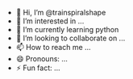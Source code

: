 - 👋 Hi, I’m @trainspiralshape
- 👀 I’m interested in ...
- 🌱 I’m currently learning python
- 💞️ I’m looking to collaborate on ...
- 📫 How to reach me ...
- 😄 Pronouns: ...
- ⚡ Fun fact: ...

<!---
trainspiralshape/trainspiralshape is a ✨ special ✨ repository because its `README.md` (this file) appears on your GitHub profile.
You can click the Preview link to take a look at your changes.
--->
